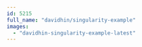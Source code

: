 ```yaml
---
id: 5215
full_name: "davidhin/singularity-example"
images: 
  - "davidhin-singularity-example-latest"
---
```

